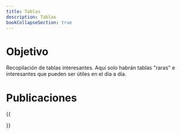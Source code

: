 ```yaml
---
title: Tablas
description: Tablas
bookCollapseSection: true
---
```


# Objetivo

Recopilación de tablas interesantes. Aquí solo habrán tablas "raras" e interesantes que pueden ser útiles en el día a día.

# Publicaciones

{{<section>}}
